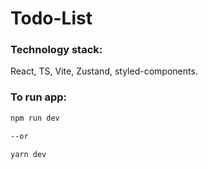 # Todo-List


### Technology stack: 

 React, TS, Vite, Zustand, styled-components.


### To run app: 

```bash
npm run dev

--or

yarn dev
```
